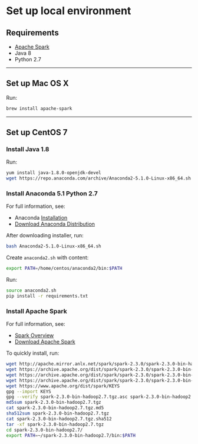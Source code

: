 # Set up local environment

## Requirements

* [Apache Spark](https://spark.apache.org)
* Java 8
* Python 2.7

---

## Set up Mac OS X

Run:

```bash
brew install apache-spark
```

---

## Set up CentOS 7

### Install Java 1.8

Run:

```bash
yum install java-1.8.0-openjdk-devel
wget https://repo.anaconda.com/archive/Anaconda2-5.1.0-Linux-x86_64.sh
```

### Install Anaconda 5.1 Python 2.7

For full information, see:

* Anaconda [Installation](https://docs.anaconda.com/anaconda/install/)
* [Download Anaconda Distribution](https://www.anaconda.com/download/)

After downloading installer, run:

```bash
bash Anaconda2-5.1.0-Linux-x86_64.sh
```

Create `anaconda2.sh` with content:

```bash
export PATH=/home/centos/anaconda2/bin:$PATH
```

Run:

```bash
source anaconda2.sh
pip install -r requirements.txt
```

### Install Apache Spark

For full information, see:

* [Spark Overview](https://spark.apache.org/docs/latest/index.html)
* [Download Apache Spark](https://spark.apache.org/downloads.html)

To quickly install, run:

```bash
wget http://apache.mirror.anlx.net/spark/spark-2.3.0/spark-2.3.0-bin-hadoop2.7.tgz
wget https://archive.apache.org/dist/spark/spark-2.3.0/spark-2.3.0-bin-hadoop2.7.tgz.asc
wget https://archive.apache.org/dist/spark/spark-2.3.0/spark-2.3.0-bin-hadoop2.7.tgz.md5
wget https://archive.apache.org/dist/spark/spark-2.3.0/spark-2.3.0-bin-hadoop2.7.tgz.sha512
wget https://www.apache.org/dist/spark/KEYS
gpg --import KEYS
gpg --verify spark-2.3.0-bin-hadoop2.7.tgz.asc spark-2.3.0-bin-hadoop2.7.tgz
md5sum spark-2.3.0-bin-hadoop2.7.tgz
cat spark-2.3.0-bin-hadoop2.7.tgz.md5 
sha512sum spark-2.3.0-bin-hadoop2.7.tgz
cat spark-2.3.0-bin-hadoop2.7.tgz.sha512 
tar -xf spark-2.3.0-bin-hadoop2.7.tgz
cd spark-2.3.0-bin-hadoop2.7/
export PATH=~/spark-2.3.0-bin-hadoop2.7/bin:$PATH
```
